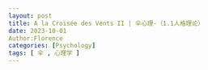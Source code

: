 ```yaml
---
layout: post
title: A la Croisée des Vents II | 伞心理-（1.1人格理论）
date: 2023-10-01
Author:Florence
categories: [Psychology]
tags: [ 伞 , 心理学 ]
---
```


